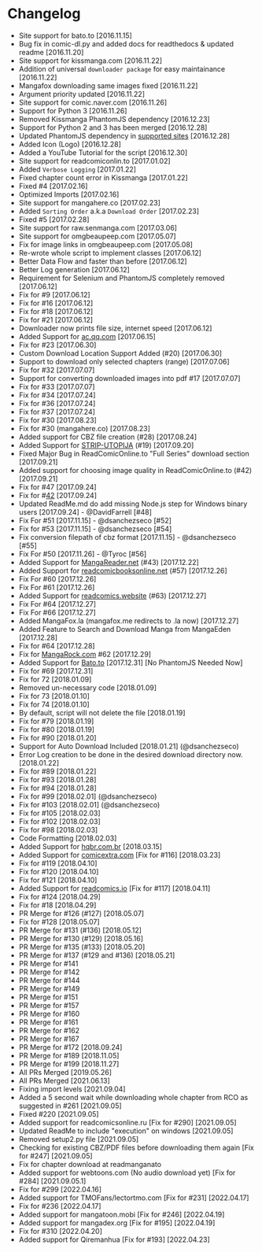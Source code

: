 # Changelog

- Site support for bato.to [2016.11.15]
- Bug fix in comic-dl.py and added docs for readthedocs & updated readme [2016.11.20]
- Site support for kissmanga.com [2016.11.22]
- Addition of universal `downloader package` for easy maintainance [2016.11.22]
- Mangafox downloading same images fixed [2016.11.22]
- Argument priority updated [2016.11.22]
- Site support for comic.naver.com [2016.11.26]
- Support for Python 3 [2016.11.26]
- Removed Kissmanga PhantomJS dependency [2016.12.23]
- Support for Python 2 and 3 has been merged [2016.12.28]
- Updated PhantomJS dependency in [supported sites](https://github.com/Xonshiz/comic-dl/blob/master/Supported_Sites.md) [2016.12.28]
- Added Icon (Logo) [2016.12.28]
- Added a YouTube Tutorial for the script [2016.12.30]
- Site support for readcomiconlin.to [2017.01.02]
- Added `Verbose Logging` [2017.01.22]
- Fixed chapter count error in Kissmanga [2017.01.22]
- Fixed #4 [2017.02.16]
- Optimized Imports [2017.02.16]
- Site support for mangahere.co [2017.02.23]
- Added `Sorting Order` a.k.a `Download Order` [2017.02.23]
- Fixed #5 [2017.02.28]
- Site support for raw.senmanga.com [2017.03.06]
- Site support for omgbeaupeep.com [2017.05.07]
- Fix for image links in omgbeaupeep.com [2017.05.08]
- Re-wrote whole script to implement classes [2017.06.12]
- Better Data Flow and faster than before [2017.06.12]
- Better Log generation [2017.06.12]
- Requirement for Selenium and PhantomJS completely removed [2017.06.12]
- Fix for #9 [2017.06.12]
- Fix for #16 [2017.06.12]
- Fix for #18 [2017.06.12]
- Fix for #21 [2017.06.12]
- Downloader now prints file size, internet speed [2017.06.12]
- Added Support for [ac.qq.com](http://ac.qq.com) [2017.06.15]
- Fix for #23 [2017.06.30]
- Custom Download Location Support Added (#20) [2017.06.30]
- Support to download only selected chapters (range) [2017.07.06]
- Fix for #32 [2017.07.07]
- Support for converting downloaded images into pdf #17 [2017.07.07]
- Fix for #33 [2017.07.07]
- Fix for #34 [2017.07.24]
- Fix for #36 [2017.07.24]
- Fix for #37 [2017.07.24]
- Fix for #30 [2017.08.23]
- Fix for #30 (mangahere.co) [2017.08.23]
- Added support for CBZ file creation (#28) [2017.08.24]
- Added Support for [STRIP-UTOPIJA](http://striputopija.blogspot.in/) (#19) [2017.09.20]
- Fixed Major Bug in ReadComicOnline.to "Full Series" download section [2017.09.21]
- Added support for choosing image quality in ReadComicOnline.to (#42) [2017.09.21]
- Fix for #47 [2017.09.24]
- Fix for #[42](https://github.com/Xonshiz/comic-dl/issues/42#issuecomment-331693291) [2017.09.24]
- Updated ReadMe.md do add missing Node.js step for Windows binary users [2017.09.24] - @DavidFarrell [#48]
- Fix For #51 [2017.11.15] - @dsanchezseco [#52]
- Fix for #53 [2017.11.15] - @dsanchezseco [#54]
- Fix conversion filepath of cbz format [2017.11.15] - @dsanchezseco [#55]
- Fix For #50 [2017.11.26] - @Tyroc [#56]
- Added Support for [MangaReader.net](http://mangareader.net/) (#43) [2017.12.22]
- Added Support for [readcomicbooksonline.net](http://readcomicbooksonline.net/) (#57) [2017.12.26]
- Fix For #60 [2017.12.26]
- Fix For #61 [2017.12.26]
- Added Support for [readcomics.website](http://www.readcomics.website/) (#63) [2017.12.27]
- Fix For #64 [2017.12.27]
- Fix For #66 [2017.12.27]
- Added MangaFox.la (mangafox.me redirects to .la now) [2017.12.27]
- Added Feature to Search and Download Manga from MangaEden [2017.12.28]
- Fix for #64 [2017.12.28]
- Fix for [MangaRock.com](https://mangarock.com) #62 [2017.12.29]
- Added Support for [Bato.to](http://bato.to/) [2017.12.31] [No PhantomJS Needed Now]
- Fix for #69 [2017.12.31]
- Fix for 72 [2018.01.09]
- Removed un-necessary code [2018.01.09]
- Fix for 73 [2018.01.10]
- Fix for 74 [2018.01.10]
- By default, script will not delete the file [2018.01.19]
- Fix for #79 [2018.01.19]
- Fix for #80 [2018.01.19]
- Fix for #90 [2018.01.20]
- Support for Auto Download Included [2018.01.21] (@dsanchezseco)
- Error Log creation to be done in the desired download directory now. [2018.01.22]
- Fix for #89 [2018.01.22]
- Fix for #93 [2018.01.28]
- Fix for #94 [2018.01.28]
- Fix for #99 [2018.02.01] (@dsanchezseco)
- Fix for #103 [2018.02.01] (@dsanchezseco)
- Fix for #105 [2018.02.03]
- Fix for #102 [2018.02.03]
- Fix for #98 [2018.02.03]
- Code Formatting [2018.02.03]
- Added Support for [hqbr.com.br](https://hqbr.com.br/home) [2018.03.15]
- Added Support for [comicextra.com](http://www.comicextra.com/) [Fix for #116] [2018.03.23]
- Fix for #119 [2018.04.10]
- Fix for #120 [2018.04.10]
- Fix for #121 [2018.04.10]
- Added Support for [readcomics.io](https://www.readcomics.io/) [Fix for #117] [2018.04.11]
- Fix for #124 [2018.04.29]
- Fix for #18 [2018.04.29]
- PR Merge for #126 (#127)  [2018.05.07]
- Fix for #128 [2018.05.07]
- PR Merge for #131 (#136)  [2018.05.12]
- PR Merge for #130 (#129)  [2018.05.16]
- PR Merge for #135 (#133)  [2018.05.20]
- PR Merge for #137 (#129 and #136)  [2018.05.21]
- PR Merge for #141
- PR Merge for #142 
- PR Merge for #144 
- PR Merge for #149 
- PR Merge for #151 
- PR Merge for #157 
- PR Merge for #160 
- PR Merge for #161 
- PR Merge for #162 
- PR Merge for #167 
- PR Merge for #172  [2018.09.24]
- PR Merge for #189   [2018.11.05]
- PR Merge for #199   [2018.11.27]
- All PRs Merged [2019.05.26]
- All PRs Merged [2021.06.13]
- Fixing import levels [2021.09.04]
- Added a 5 second wait while downloading whole chapter from RCO as suggested in #261 [2021.09.05]
- Fixed #220 [2021.09.05]
- Added support for readcomicsonline.ru [Fix for #290] [2021.09.05]
- Updated ReadMe to include "execution" on windows [2021.09.05]
- Removed setup2.py file [2021.09.05]
- Checking for existing CBZ/PDF files before downloading them again [Fix for #247] [2021.09.05]
- Fix for chapter download at readmanganato
- Added support for webtoons.com (No audio download yet) [Fix for #284] [2021.09.05.1]
- Fix for #299 [2022.04.16]
- Added support for TMOFans/lectortmo.com [Fix for #231] [2022.04.17]
- Fix for #236 [2022.04.17]
- Added support for mangatoon.mobi [Fix for #246] [2022.04.19]
- Added support for mangadex.org [Fix for #195] [2022.04.19]
- Fix for #310 [2022.04.20]
- Added support for Qiremanhua [Fix for #193] [2022.04.23]